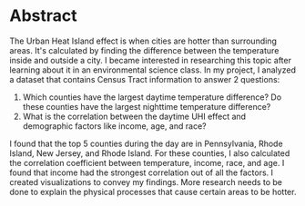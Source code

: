 # Abstract
The Urban Heat Island effect is when cities are hotter than surrounding areas. It's calculated by finding the difference between the temperature inside and outside a city. I became interested in researching this topic after learning about it in an environmental science class. In my project, I analyzed a dataset that contains Census Tract information to answer 2 questions:
1. Which counties have the largest daytime temperature difference? Do these counties have the largest nighttime temperature difference?
2. What is the correlation between the daytime UHI effect and demographic factors like income, age, and race?

I found that the top 5 counties during the day are in Pennsylvania, Rhode Island, New Jersey, and Rhode Island. For these counties, I also calculated the correlation coefficient between temperature, income, race, and age. I found that income had the strongest correlation out of all the factors. I created visualizations to convey my findings. More research needs to be done to explain the physical processes that cause certain areas to be hotter. 
